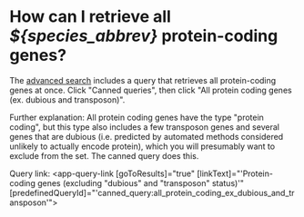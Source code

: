 # How can I retrieve all *${species_abbrev}* protein-coding genes?
<!-- pombase_categories: Finding data,Genome statistics and lists -->

The [advanced search](/query) includes a query that retrieves all
protein-coding genes at once. Click "Canned queries", then click "All
protein coding genes (ex. dubious and transposon)".

Further explanation: All protein coding genes have the type "protein
coding", but this type also includes a few transposon genes and
several genes that are dubious (i.e.  predicted by automated methods
considered unlikely to actually encode protein), which you will
presumably want to exclude from the set. The canned query does this.

Query link: <app-query-link [goToResults]="true" [linkText]="'Protein-coding genes (excluding &quot;dubious&quot; and &quot;transposon&quot; status)'" [predefinedQueryId]="'canned_query:all_protein_coding_ex_dubious_and_transposon'"></app-query-link>
